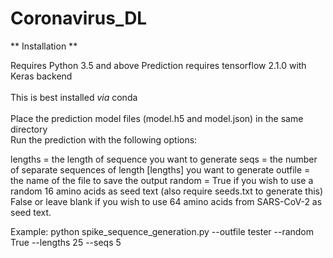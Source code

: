 # Coronavirus_DL

**  Installation  **

Requires Python 3.5 and above
Prediction requires tensorflow 2.1.0 with Keras backend</br>
<br>
This is best installed <i>via</i> conda<br>
<br>
Place the prediction model files (model.h5 and model.json) in the same directory<br>
Run the prediction with the following options:<br>

  lengths = the length of sequence you want to generate
  seqs = the number of separate sequences of length [lengths] you want to generate
  outfile = the name of the file to save the output
  random = True if you wish to use a random 16 amino acids as seed text (also require seeds.txt to generate this)
           False or leave blank if you wish to use 64 amino acids from SARS-CoV-2 as seed text.
           
           
Example:
     python spike_sequence_generation.py --outfile tester --random True --lengths 25 --seqs 5

